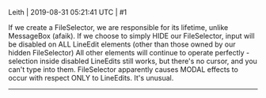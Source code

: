 Leith | 2019-08-31 05:21:41 UTC | #1

If we create a FileSelector, we are responsible for its lifetime, unlike MessageBox (afaik).
If we choose to simply HIDE our FileSelector, input will be disabled on ALL LineEdit elements (other than those owned by our hidden FileSelector)
All other elements will continue to operate perfectly - selection inside disabled LineEdits still works, but there's no cursor, and you can't type into them.
FileSelector apparently causes MODAL effects to occur with respect ONLY to LineEdits.
It's unusual.

-------------------------

